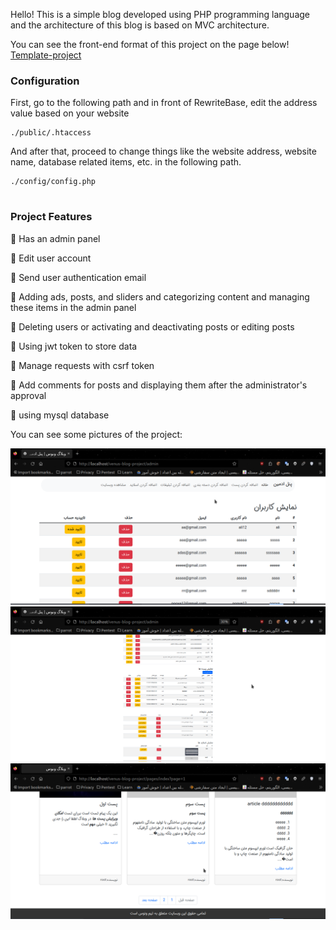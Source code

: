 Hello!
This is a simple blog developed using PHP programming language and the architecture of this blog is based on MVC architecture.

You can see the front-end format of this project on the page below!
[Template-project](https://github.com/pouria0015/Venus-Web-Template)


### Configuration

First, go to the following path and in front of RewriteBase, edit the address value based on your website
```
./public/.htaccess
```
And after that, proceed to change things like the website address, website name, database related items, etc. in the following path.
```
./config/config.php
```
#
### Project Features
:pushpin: Has an admin panel

:pushpin: Edit user account

:pushpin: Send user authentication email

:pushpin: Adding ads, posts, and sliders and categorizing content and managing these items in the admin panel

:pushpin: Deleting users or activating and deactivating posts or editing posts

:pushpin: Using jwt token to store data

:pushpin: Manage requests with csrf token

:pushpin: Add comments for posts and displaying them after the administrator's approval

:pushpin: using mysql database


You can see some pictures of the project:

![image 1](./public/img/readme/1.png)
![image 2](./public/img/readme/2.png)
![image 3](./public/img/readme/3.png)




